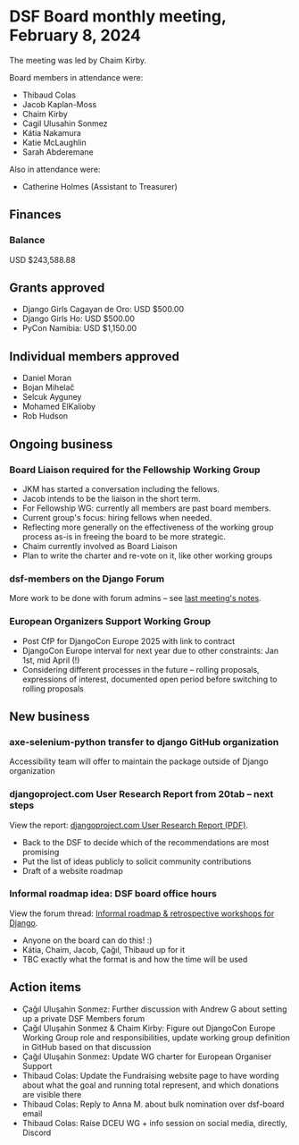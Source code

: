 # DSF Board monthly meeting, February 8, 2024

The meeting was led by Chaim Kirby.

Board members in attendance were:

- Thibaud Colas
- Jacob Kaplan-Moss
- Chaim Kirby
- Cagil Ulusahin Sonmez
- Kátia Nakamura
- Katie McLaughlin
- Sarah Abderemane

Also in attendance were:

- Catherine Holmes (Assistant to Treasurer)

## Finances

### Balance

USD $243,588.88

## Grants approved

- Django Girls Cagayan de Oro: USD $500.00
- Django Girls Ho: USD $500.00
- PyCon Namibia: USD $1,150.00

## Individual members approved

- Daniel Moran
- Bojan Mihelač
- Selcuk Ayguney
- Mohamed ElKalioby
- Rob Hudson

## Ongoing business

### Board Liaison required for the Fellowship Working Group

- JKM has started a conversation including the fellows.
- Jacob intends to be the liaison in the short term.
- For Fellowship WG: currently all members are past board members.
- Current group's focus: hiring fellows when needed.
- Reflecting more generally on the effectiveness of the working group process as-is in freeing the board to be more strategic.
- Chaim currently involved as Board Liaison
- Plan to write the charter and re-vote on it, like other working groups

### dsf-members on the Django Forum

More work to be done with forum admins – see [last meeting's notes](./2024-01-11.md).

### European Organizers Support Working Group

- Post CfP for DjangoCon Europe 2025 with link to contract
- DjangoCon Europe interval for next year due to other constraints: Jan 1st, mid April (!)
- Considering different processes in the future – rolling proposals, expressions of interest, documented open period before switching to rolling proposals

## New business

### axe-selenium-python transfer to django GitHub organization

Accessibility team will offer to maintain the package outside of Django organization

### djangoproject.com User Research Report from 20tab – next steps

View the report: [djangoproject.com User Research Report (PDF)](https://drive.google.com/file/d/1Ezw9KFQ2bVxJN3NQjNdpMpMXo3zG9ZML/view).

- Back to the DSF to decide which of the recommendations are most promising
- Put the list of ideas publicly to solicit community contributions
- Draft of a website roadmap

### Informal roadmap idea: DSF board office hours

View the forum thread: [Informal roadmap & retrospective workshops for Django](https://forum.djangoproject.com/t/informal-roadmap-retrospective-workshops-for-django/26835).

- Anyone on the board can do this! :)
- Kátia, Chaim, Jacob, Çağıl, Thibaud up for it
- TBC exactly what the format is and how the time will be used

## Action items

- Çağıl Uluşahin Sonmez: Further discussion with Andrew G about setting up a private DSF Members forum
- Çağıl Uluşahin Sonmez & Chaim Kirby: Figure out DjangoCon Europe Working Group role and responsibilities, update working group definition in GitHub based on that discussion
- Çağıl Uluşahin Sonmez: Update WG charter for European Organiser Support
- Thibaud Colas: Update the Fundraising website page to have wording about what the goal and running total represent, and which donations are visible there
- Thibaud Colas: Reply to Anna M. about bulk nomination over dsf-board email
- Thibaud Colas: Raise DCEU WG + info session on social media, directly, Discord
